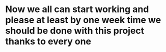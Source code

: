 # Now we all can start working and please at least by one week time we should be done with this project thanks to every one
